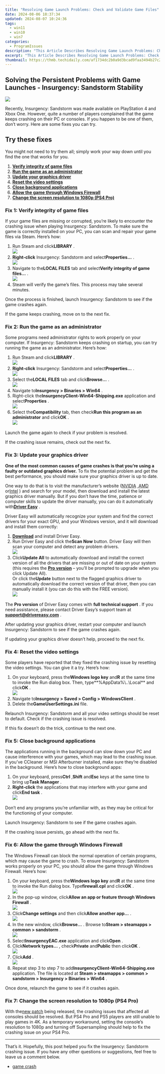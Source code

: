 ```yaml
---
title: "Resolving Game Launch Problems: Check and Validate Game Files"
date: 2024-08-06 18:37:34
updated: 2024-08-07 10:24:36
tags:
  - win11
  - win10
  - win7
categories:
  - ProgramIssues
description: "This Article Describes Resolving Game Launch Problems: Check and Validate Game Files"
excerpt: "This Article Describes Resolving Game Launch Problems: Check and Validate Game Files"
thumbnail: https://thmb.techidaily.com/af1734dc2b0a9d3bcad9faa3494b27c219c63253c502adbe4dde73c3482b6b83.jpg
---
```


## Solving the Persistent Problems with Game Launches - Insurgency: Sandstorm Stability

![](https://images.drivereasy.com/wp-content/uploads/2021/10/Insurgency-Sandstorm.jpg)

 Recently, Insurgency: Sandstorm was made available on PlayStation 4 and Xbox One. However, quite a number of players complained that the game keeps crashing on their PC or consoles. If you happen to be one of them, don’t worry. Here are some fixes you can try.

## Try these fixes

 You might not need to try them all; simply work your way down until you find the one that works for you.

1. **[Verify integrity of game files](https://tools.techidaily.com/drivereasy/download/)**
2. **[Run the game as an administrator](https://tools.techidaily.com/drivereasy/download/)**
3. **[Update your graphics driver](https://tools.techidaily.com/drivereasy/download/)**
4. **[Reset the video settings](https://tools.techidaily.com/drivereasy/download/)**
5. **[Close background applications](https://tools.techidaily.com/drivereasy/download/)**
6. **[Allow the game through Windows Firewall](https://tools.techidaily.com/drivereasy/download/)**
7. **[Change the screen resolution to 1080p (PS4 Pro)](https://www.drivereasy.com/knowledge/solved-insurgency-sandstorm-keeps-crashing/#Fix7)**

### Fix 1: Verify integrity of game files

 If your game files are missing or corrupted, you’re likely to encounter the crashing issue when playing Insurgency: Sandstorm. To make sure the game is correctly installed on your PC, you can scan and repair your game files via Steam. Here’s how:

1. Run Steam and click**LIBRARY** .  
![](https://images.drivereasy.com/wp-content/uploads/2021/10/steam-library.jpg)
2. **Right-click** Insurgency: Sandstorm and select**Properties…** .  
![](https://images.drivereasy.com/wp-content/uploads/2021/10/steam-properties.jpg)
3. Navigate to the**LOCAL FILES** tab and select**Verify integrity of game files…** .  
![](https://images.drivereasy.com/wp-content/uploads/2021/10/steam-verify-game-files.jpg)
4. Steam will verify the game’s files. This process may take several minutes.

 Once the process is finished, launch Insurgency: Sandstorm to see if the game crashes again.

If the game keeps crashing, move on to the next fix.

### Fix 2: Run the game as an administrator

 Some programs need administrator rights to work properly on your computer. If Insurgency: Sandstorm keeps crashing on startup, you can try running the game as an administrator. Here’s how:

1. Run Steam and click**LIBRARY** .  
![](https://images.drivereasy.com/wp-content/uploads/2021/10/steam-library.jpg)
2. **Right-click** Insurgency: Sandstorm and select**Properties…** .  
![](https://images.drivereasy.com/wp-content/uploads/2021/10/steam-properties.jpg)
3. Select the**LOCAL FILES** tab and click**Browse…** .  
![](https://images.drivereasy.com/wp-content/uploads/2021/10/steam-browse-local-files.jpg)
4. Navigate to**Insurgency > Binaries > Win64** .
5. Right-click the**InsurgencyClient-Win64-Shipping.exe** application and select**Properties** .  
![](https://images.drivereasy.com/wp-content/uploads/2021/09/properties.jpg)
6. Select the**Compatibility** tab, then check**Run this program as an administrator** and click**OK** .  
![](https://images.drivereasy.com/wp-content/uploads/2021/09/run-program-as-administrator.jpg)

Launch the game again to check if your problem is resolved.

If the crashing issue remains, check out the next fix.

### Fix 3: Update your graphics driver

 **One of the most common causes of game crashes is that you’re using a faulty or outdated graphics driver.** To fix the potential problem and get the best performance, you should make sure your graphics driver is up to date.

 One way to do that is to visit the manufacturer’s website ([NVIDIA](https://tools.techidaily.com/drivereasy/download/) ,[AMD](https://www.amd.com/en/support) or[Intel](https://downloadcenter.intel.com/product/80939/Graphics) ) and search for your model, then download and install the latest graphics driver manually. But if you don’t have the time, patience or computer skills to update the driver manually, you can do it automatically with[**Driver Easy**](https://tools.techidaily.com/drivereasy/download/) .

 Driver Easy will automatically recognize your system and find the correct drivers for your exact GPU, and your Windows version, and it will download and install them correctly:

1. **[Download](https://tools.techidaily.com/drivereasy/download/)**  and install Driver Easy.
2. Run Driver Easy and click the**Scan Now** button. Driver Easy will then scan your computer and detect any problem drivers.  
![](https://images.drivereasy.com/wp-content/uploads/2021/09/de-scan-now-20-1.jpg)
3. Click**Update All** to automatically download and install the correct version of all the drivers that are missing or out of date on your system (this requires the **[Pro version](https://tools.techidaily.com/drivereasy/download/)**  – you’ll be prompted to upgrade when you click Update All).  
 Or click the**Update** button next to the flagged graphics driver to automatically download the correct version of that driver, then you can manually install it (you can do this with the FREE version).  
![](https://images.drivereasy.com/wp-content/uploads/2021/09/de-nvidia-gtx-1080.jpg)

 The **Pro version** of Driver Easy comes with **full technical support** . If you need assistance, please contact Driver Easy’s support team at [**support@drivereasy.com**](https://tools.techidaily.com/drivereasy/download/) .

 After updating your graphics driver, restart your computer and launch Insurgency: Sandstorm to see if the game crashes again.

 If updating your graphics driver doesn’t help, proceed to the next fix.

### Fix 4: Reset the video settings

 Some players have reported that they fixed the crashing issue by resetting the video settings. You can give it a try. Here’s how:

1. On your keyboard, press the**Windows logo key** and**R** at the same time to invoke the Run dialog box. Then, type**%AppData%\\..\\Local** and click**OK** .  
![](https://images.drivereasy.com/wp-content/uploads/2021/10/appdata-local.jpg)
2. Navigate to**Insurgency > Saved > Config > WindowsClient** .
3. Delete the**GameUserSettings.ini** file.

 Relaunch Insurgency: Sandstorm and all your video settings should be reset to default. Check if the crashing issue is resolved.

If this fix doesn’t do the trick, continue to the next one.

### Fix 5: Close background applications

 The applications running in the background can slow down your PC and cause interference with your games, which may lead to the crashing issue. If you’ve CCleaner or MSI Afterburner installed, make sure they’re disabled in the background. Here’s how to close background apps:

1. On your keyboard, press**Ctrl** ,**Shift** and**Esc** keys at the same time to bring up**Task Manager** .
2. **Right-click** the applications that may interfere with your game and click**End task** .  
![](https://images.drivereasy.com/wp-content/uploads/2021/10/task-manager-end-task.jpg)

 Don’t end any programs you’re unfamiliar with, as they may be critical for the functioning of your computer.

Launch Insurgency: Sandstorm to see if the game crashes again.

If the crashing issue persists, go ahead with the next fix.

### Fix 6: Allow the game through Windows Firewall

 The Windows Firewall can block the normal operation of certain programs, which may cause the game to crash. To ensure Insurgency: Sandstorm works properly on your PC, you should allow the game through Windows Firewall. Here’s how:

1. On your keyboard, press the**Windows logo key** and**R** at the same time to invoke the Run dialog box. Type**firewall.cpl** and click**OK** .  
![](https://images.drivereasy.com/wp-content/uploads/2021/09/firewall.cpl_.jpg)
2. In the pop-up window, click**Allow an app or feature through Windows Firewall** .  
![](https://images.drivereasy.com/wp-content/uploads/2021/09/allow-an-app.jpg)
3. Click**Change settings** and then click**Allow another app…** .  
![](https://images.drivereasy.com/wp-content/uploads/2021/09/change-settings.jpg)
4. In the new window, click**Browse…** . Browse to**Steam > steamapps > common > sandstorm** .  
![](https://images.drivereasy.com/wp-content/uploads/2021/10/add-another-app-browse.jpg)
5. Select**InsurgencyEAC.exe** application and click**Open** .
6. Click**Network types…** , check**Private** and**Public** then click**OK** .  
![](https://images.drivereasy.com/wp-content/uploads/2021/10/network-types.jpg)
7. Click**Add** .  
![](https://images.drivereasy.com/wp-content/uploads/2021/10/add.jpg)
8. Repeat step 3 to step 7 to add**InsurgencyClient-Win64-Shipping.exe** application. The file is located at **Steam > steamapps > common > sandstorm > Insurgency > Binaries > Win64** .

Once done, relaunch the game to see if it crashes again.

### Fix 7: Change the screen resolution to 1080p (PS4 Pro)

 With the[new patch](https://newworldinteractive.com/insurgency-sandstorm-patch-4/) being released, the crashing issues that affected all consoles should be resolved. But PS4 Pro and PS5 players are still unable to play games in 4K. As a temporary workaround, setting the console’s resolution to 1080p and turning off Supersampling should help to fix the crashing issue on your PS4 Pro.

---

 That’s it. Hopefully, this post helped you fix the Insurgency: Sandstorm crashing issue. If you have any other questions or suggestions, feel free to leave us a comment below.

* [game crash](https://tools.techidaily.com/drivereasy/download/)

<ins class="adsbygoogle"
     style="display:block"
     data-ad-format="autorelaxed"
     data-ad-client="ca-pub-7571918770474297"
     data-ad-slot="1223367746"></ins>



<ins class="adsbygoogle"
     style="display:block"
     data-ad-client="ca-pub-7571918770474297"
     data-ad-slot="8358498916"
     data-ad-format="auto"
     data-full-width-responsive="true"></ins>
